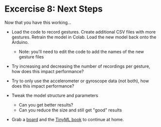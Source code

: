 # Excercise 8: Next Steps

Now that you have this working... 

- Load the code to record gestures. Create additional CSV files with more gestures. Retrain the model in Colab. Load the new model back onto the Arduino.
  - Note: you'll need to edit the code to add the names of the new gesture files

- Try increasing and decreasing the number of recordings per gesture, how does this impact performance?

- Try to only use the accelerometer or gyroscope data (not both), how does this impact performance?

- Tweak the model structure and parameters
  - Can you get better results?
  - Can you reduce the size and still get "good" results

- Grab a [board](https://store.arduino.cc/usa/nano-33-ble-sense) and the [TinyML book](http://shop.oreilly.com/product/0636920254508.do) to continue at home.

